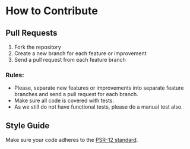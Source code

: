# How to Contribute

## Pull Requests

1) Fork the repository
2) Create a new branch for each feature or improvement
3) Send a pull request from each feature branch

### Rules:

- Please, separate new features or improvements into separate feature branches and send a
pull request for each branch.
- Make sure all code is covered with tests.
- As we still do not have functional tests, please do a manual test also.


## Style Guide

Make sure your code adheres to the [PSR-12 standard](https://www.php-fig.org/psr/psr-12/).
